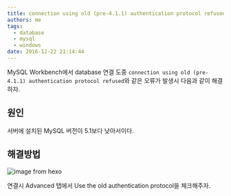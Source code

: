 ```yaml
---
title: connection using old (pre-4.1.1) authentication protocol refused
authors: me
tags:
  - database
  - mysql
  - windows
date: 2016-12-22 21:14:44
---
```


MySQL Workbench에서 database 연결 도중 `connection using old (pre-4.1.1) authentication protocol refused`와 같은 오류가 발생시 다음과 같이 해결하자.

## 원인

서버에 설치된 MySQL 버전이 5.1보다 낮아서이다.

## 해결방법

![image from hexo](https://i.imgur.com/OliMFVc.jpg)

연결시 Advanced 탭에서 Use the old authentication protocol을 체크해주자.
